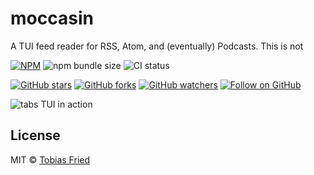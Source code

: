 # moccasin

A TUI feed reader for RSS, Atom, and (eventually) Podcasts. This is not

[![NPM](https://img.shields.io/npm/v/deffo.svg?style=flat-square)](https://www.npmjs.com/package/deffo)
![npm bundle size](https://img.shields.io/bundlephobia/minzip/deffo?style=flat-square)
![CI status](https://img.shields.io/github/actions/workflow/status/rektdeckard/moccasin/vhs.yaml?style=flat-square)

[![GitHub stars](https://img.shields.io/github/stars/rektdeckard/moccasin?style=flat-square&label=Star)](https://github.com/rektdeckard/moccasin)
[![GitHub forks](https://img.shields.io/github/forks/rektdeckard/moccasin?style=flat-square&label=Fork)](https://github.com/rektdeckard/moccasin/fork)
[![GitHub watchers](https://img.shields.io/github/watchers/rektdeckard/moccasin?style=flat-square&label=Watch)](https://github.com/rektdeckard/moccasin)
[![Follow on GitHub](https://img.shields.io/github/followers/rektdeckard?style=flat-square&label=Follow)](https://github.com/rektdeckard)

![tabs TUI in action](https://github.com/rektdeckard/moccasin/blob/main/meta/vhs.gif?raw=true)

## License

MIT © [Tobias Fried](https://github.com/rektdeckard)
